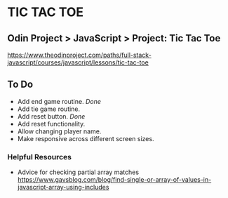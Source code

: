 # TIC TAC TOE

## Odin Project > JavaScript > Project: Tic Tac Toe

https://www.theodinproject.com/paths/full-stack-javascript/courses/javascript/lessons/tic-tac-toe

## To Do

- Add end game routine. *Done*
- Add tie game routine.
- Add reset button. *Done*
- Add reset functionality.
- Allow changing player name.
- Make responsive across different screen sizes.

### Helpful Resources

- Advice for checking partial array matches https://www.gavsblog.com/blog/find-single-or-array-of-values-in-javascript-array-using-includes
